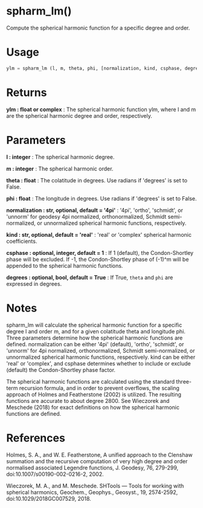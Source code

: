 # spharm_lm()

Compute the spherical harmonic function for a specific degree and order.

# Usage

```python
ylm = spharm_lm (l, m, theta, phi, [normalization, kind, csphase, degrees])
```

# Returns

**ylm : float or complex**
:   The spherical harmonic function ylm, where l and m are the spherical
        harmonic degree and order, respectively.

# Parameters

**l : integer**
:   The spherical harmonic degree.

**m : integer**
:   The spherical harmonic order.

**theta : float**
:   The colatitude in degrees. Use radians if 'degrees' is set to False.

**phi : float**
:   The longitude in degrees. Use radians if 'degrees' is set to False.

**normalization : str, optional, default = '4pi'**
:   '4pi', 'ortho', 'schmidt', or 'unnorm' for geodesy 4pi normalized,
        orthonormalized, Schmidt semi-normalized, or unnormalized spherical
        harmonic functions, respectively.

**kind : str, optional, default = 'real'**
:   'real' or 'complex' spherical harmonic coefficients.

**csphase : optional, integer, default = 1**
:   If 1 (default), the Condon-Shortley phase will be excluded. If -1, the
        Condon-Shortley phase of (-1)^m will be appended to the spherical
        harmonic functions.

**degrees : optional, bool, default = True**
:   If True, `theta` and `phi` are expressed in degrees.

# Notes

spharm_lm will calculate the spherical harmonic function for a specific
degree l and order m, and for a given colatitude theta and longitude phi.
Three parameters determine how the spherical harmonic functions are
defined. normalization can be either '4pi' (default), 'ortho', 'schmidt',
or 'unnorm' for 4pi normalized, orthonormalized, Schmidt semi-normalized,
or unnormalized spherical harmonic functions, respectively. kind can be
either 'real' or 'complex', and csphase determines whether to include or
exclude (default) the Condon-Shortley phase factor.

The spherical harmonic functions are calculated using the standard
three-term recursion formula, and in order to prevent overflows, the
scaling approach of Holmes and Featherstone (2002) is utilized.
The resulting functions are accurate to about degree 2800. See Wieczorek
and Meschede (2018) for exact definitions on how the spherical harmonic
functions are defined.

# References

Holmes, S. A., and W. E. Featherstone, A unified approach to the Clenshaw
summation and the recursive computation of very high degree and order
normalised associated Legendre functions, J. Geodesy, 76, 279-299,
doi:10.1007/s00190-002-0216-2, 2002.

Wieczorek, M. A., and M. Meschede. SHTools — Tools for working with
spherical harmonics, Geochem., Geophys., Geosyst., 19, 2574-2592,
doi:10.1029/2018GC007529, 2018.
    